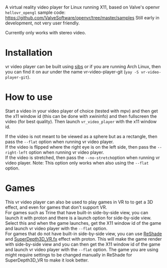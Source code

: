 A virtual reality video player for Linux running X11, based on Valve's openvr `hellovr_opengl` sample code: https://github.com/ValveSoftware/openvr/tree/master/samples
Still early in development, not very user friendly.

Currently only works with stereo video.

# Installation
vr video player can be built using [sibs](https://github.com/DEC05EBA/sibs) or if you are running Arch Linux, then you can find it on aur under the name vr-video-player-git (`yay -S vr-video-player-git`).

# How to use
Start a video in your video player of choice (tested with mpv) and then get the x11 window id (this can be done with xwininfo) and then fullscreen the video (for best quality).
Then launch `vr_video_player` with the x11 window id.

If the video is not meant to be viewed as a sphere but as a rectangle, then pass the `--flat` option when running vr video player.\
If the video is flipped where the right eye is on the left side, then pass the `--right-left` option when running vr video player.\
If the video is stretched, then pass the `--no-stretch`option when running vr video player. Note: This option only works when also using the `--flat` option.

# Games
This vr video player can also be used to play games in VR to to get a 3D effect, and even for games that don't support VR.\
For games such as Trine that have built-in side-by-side view, you can launch it with proton and there is a launch option for side-by-side view. Select this and when the game launches, get the X11 window id of the game
and launch vr video player with the `--flat` option.\
For games that do not have built-in side-by-side view, you can use [ReShade](https://reshade.me/) and [SuperDepth3D_VR.fx](https://github.com/BlueSkyDefender/Depth3D) effect with proton. This will make the game render with side-by-side view and you can then get the X11 window id of the game and launch vr video player with the `--flat` option. The game you are using might require settings to be changed manually in ReShade for SuperDepth3D_VR to make it look better.
